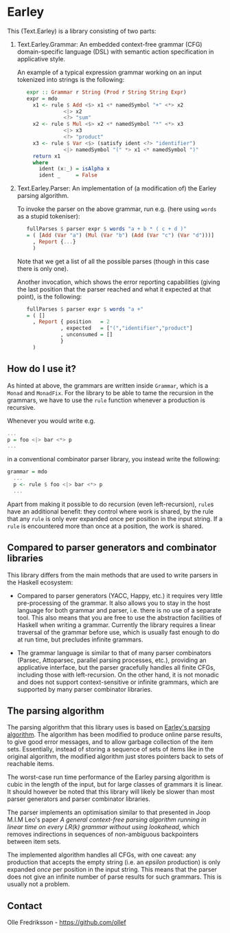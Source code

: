 Earley
======

This (Text.Earley) is a library consisting of two parts:

1. Text.Earley.Grammar:
   An embedded context-free grammar (CFG) domain-specific language (DSL) with
   semantic action specification in applicative style.

   An example of a typical expression grammar working on an input tokenized
   into strings is the following:

   ```haskell
      expr :: Grammar r String (Prod r String String Expr)
      expr = mdo
        x1 <- rule $ Add <$> x1 <* namedSymbol "+" <*> x2
                  <|> x2
                  <?> "sum"
        x2 <- rule $ Mul <$> x2 <* namedSymbol "*" <*> x3
                  <|> x3
                  <?> "product"
        x3 <- rule $ Var <$> (satisfy ident <?> "identifier")
                  <|> namedSymbol "(" *> x1 <* namedSymbol ")"
        return x1
        where
          ident (x:_) = isAlpha x
          ident _     = False
   ```

2. Text.Earley.Parser:
   An implementation of (a modification of) the Earley parsing algorithm.

   To invoke the parser on the above grammar, run e.g. (here using `words` as a
   stupid tokeniser):

   ```haskell
      fullParses $ parser expr $ words "a + b * ( c + d )"
      = ( [Add (Var "a") (Mul (Var "b") (Add (Var "c") (Var "d")))]
        , Report {...}
        )
   ```

   Note that we get a list of all the possible parses (though in this case
   there is only one).

   Another invocation, which shows the error reporting capabilities (giving the
   last position that the parser reached and what it expected at that point),
   is the following:

   ```haskell
      fullParses $ parser expr $ words "a +"
      = ( []
        , Report { position   = 2
                 , expected   = ["(","identifier","product"]
                 , unconsumed = []
                 }
        )
   ```
How do I use it?
----------------

As hinted at above, the grammars are written inside `Grammar`, which is a
`Monad` and `MonadFix`.  For the library to be able to tame the recursion in
the grammars, we have to use the `rule` function whenever a production is
recursive.

Whenever you would write e.g.
```haskell
...
p = foo <|> bar <*> p
...
```
in a conventional combinator parser library, you instead write the following:
```haskell
grammar = mdo
  ...
  p <- rule $ foo <|> bar <*> p
  ...
```

Apart from making it possible to do recursion (even left-recursion), `rule`s
have an additional benefit: they control where work is shared, by the rule that
any `rule` is only ever expanded once per position in the input string. If a
`rule` is encountered more than once at a position, the work is shared.

Compared to parser generators and combinator libraries
------------------------------------------------------

This library differs from the main methods that are used to write parsers in
the Haskell ecosystem:

* Compared to parser generators (YACC, Happy, etc.) it requires very little
  pre-processing of the grammar. It also allows you to stay in the host
  language for both grammar and parser, i.e. there is no use of a separate
  tool. This also means that you are free to use the abstraction facilities of
  Haskell when writing a grammar. Currently the library requires a linear
  traversal of the grammar before use, which is usually fast enough to do at
  run time, but precludes infinite grammars.

* The grammar language is similar to that of many parser combinators (Parsec,
  Attoparsec, parallel parsing processes, etc.), providing an applicative
  interface, but the parser gracefully handles all finite CFGs, including those
  with left-recursion. On the other hand, it is not monadic and does not
  support context-sensitive or infinite grammars, which are supported by many
  parser combinator libraries.

The parsing algorithm
---------------------

The parsing algorithm that this library uses is based on [Earley's parsing
algorithm](https://en.wikipedia.org/wiki/Earley_parser).  The algorithm has
been modified to produce online parse results, to give good error messages, and
to allow garbage collection of the item sets. Essentially, instead of storing a
sequence of sets of items like in the original algorithm, the modified
algorithm just stores pointers back to sets of reachable items.

The worst-case run time performance of the Earley parsing algorithm is cubic in
the length of the input, but for large classes of grammars it is linear. It
should however be noted that this library will likely be slower than most
parser generators and parser combinator libraries.

The parser implements an optimisation similar to that presented in Joop M.I.M
Leo's paper *A general context-free parsing algorithm running in linear time on
every LR(k) grammar without using lookahead*, which removes indirections in
sequences of non-ambiguous backpointers between item sets.

The implemented algorithm handles all CFGs, with one caveat: any production
that accepts the empty string (i.e. an *epsilon* production) is only expanded
*once* per position in the input string. This means that the parser does not
give an infinite number of parse results for such grammars. This is usually not
a problem.

Contact
-------

Olle Fredriksson - https://github.com/ollef
